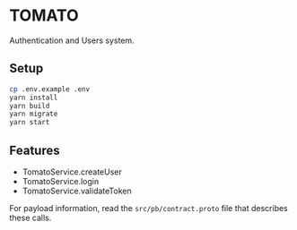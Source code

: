 # TOMATO

Authentication and Users system.

## Setup

```bash
cp .env.example .env
yarn install
yarn build
yarn migrate
yarn start
```

## Features

- TomatoService.createUser
- TomatoService.login
- TomatoService.validateToken

For payload information, read the `src/pb/contract.proto` file that describes these calls.
